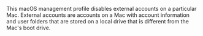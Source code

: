 This macOS management profile disables external accounts on a particular Mac. External accounts are accounts on a Mac with account information and user folders that are stored on a local drive that is different from the Mac's boot drive.